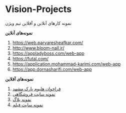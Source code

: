 
# Vision-Projects
نمونه کارهای آنلاین و آفلاین تیم ویژن

**نمونه‌های آنلاین**
 1. https://web.parvaresheafkar.com/
 2. http://www.bloom-nail.ir/
 3. https://appladyboss.com/web-app
 4. https://futal.com/
 5. https://application.mohammad-karimi.com/web-app
 6. https://app.dornasharifi.com/web-app
 
 **نمونه‌های آفلاین**
 
 1. [فراخوان هلیوم پارک مشهد](https://drive.google.com/file/d/1P1Mqex2PW4yq5stEZlhE076kTo1vOk7F/view?usp=share_link)
 2. [نمونه سایت فروشگاهی](https://drive.google.com/file/d/1P1Mqex2PW4yq5stEZlhE076kTo1vOk7F/view?usp=sharing)
 3. [نمونه بلاگ](https://drive.google.com/file/d/1xr_xo_hzhrva7pmX8dtEh21EFMY05mhJ/view?usp=sharing)
 4. [نمونه سایت فیلم](https://drive.google.com/file/d/1Cc2K2TW41TjzA1wNjdwkLGt8Icseer6B/view?usp=sharing)
